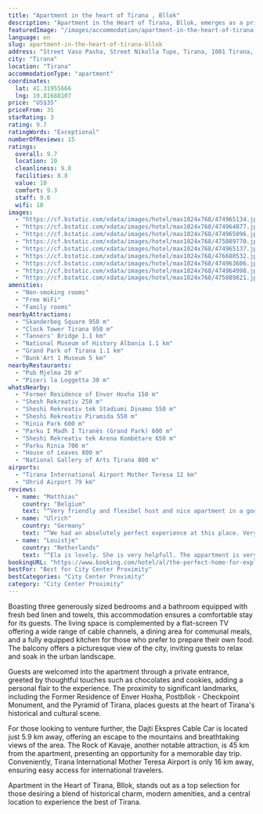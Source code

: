 ```yaml
---
title: "Apartment in the heart of Tirana , Bllok"
description: "Apartment in the Heart of Tirana, Bllok, emerges as a prime choice for travelers seeking the perfect blend of comfort and convenience in Albania's vibrant capital."
featuredImage: "/images/accommodation/apartment-in-the-heart-of-tirana-bllok-474965134.jpg"
language: en
slug: apartment-in-the-heart-of-tirana-bllok
address: "Street Vaso Pasha, Street Nikolla Tupe, Tirana, 1001 Tirana, Albania"
city: "Tirana"
location: "Tirana"
accommodationType: "apartment"
coordinates:
  lat: 41.31955666
  lng: 19.81688107
price: "US$35"
priceFrom: 35
starRating: 3
rating: 9.7
ratingWords: "Exceptional"
numberOfReviews: 15
ratings:
  overall: 9.7
  location: 10
  cleanliness: 9.8
  facilities: 8.8
  value: 10
  comfort: 9.3
  staff: 9.8
  wifi: 10
images:
  - "https://cf.bstatic.com/xdata/images/hotel/max1024x768/474965134.jpg?k=05de41ece24b8df4945e1a577b3b9e22a09f7e0b17c3f1aa3d4ba28d256dbbe7&o=&hp=1"
  - "https://cf.bstatic.com/xdata/images/hotel/max1024x768/474964877.jpg?k=0dbbc88c0b9707c8d630cc7ae1e6afd81f2328be2ef253daae84b16842d3c7b1&o=&hp=1"
  - "https://cf.bstatic.com/xdata/images/hotel/max1024x768/474965096.jpg?k=cf14458f46182cc5c923f477de08e7cfe0c132e1da05306c6e747407637de2c5&o=&hp=1"
  - "https://cf.bstatic.com/xdata/images/hotel/max1024x768/475089770.jpg?k=7cb33291043d0577c51d8449ba23a9f54617a28b111e1731632893c497b777c1&o=&hp=1"
  - "https://cf.bstatic.com/xdata/images/hotel/max1024x768/474965137.jpg?k=4a2d35120377303e4ad24deb6066dcb0018a1ddf0768384b83aec2acd9b1387b&o=&hp=1"
  - "https://cf.bstatic.com/xdata/images/hotel/max1024x768/476680532.jpg?k=15340fdc2b4ea643da8fd13172b6418043d4e108dd91edd8640be574d68996eb&o=&hp=1"
  - "https://cf.bstatic.com/xdata/images/hotel/max1024x768/474963606.jpg?k=0727a5758688ffec6ef4208a82df6280dcd05e9ae850cc03a0bc4435be177e2a&o=&hp=1"
  - "https://cf.bstatic.com/xdata/images/hotel/max1024x768/474964998.jpg?k=0ba2b981dfcbb956f9fbe8cd192c5249a0bf289323141b5116b8b34d00ad1853&o=&hp=1"
  - "https://cf.bstatic.com/xdata/images/hotel/max1024x768/475089821.jpg?k=7c18c28206773c69a6ded0926b4cf26ef2760d9b1c33cd7fe1c28d8e58294449&o=&hp=1"
amenities:
  - "Non-smoking rooms"
  - "Free WiFi"
  - "Family rooms"
nearbyAttractions:
  - "Skanderbeg Square 950 m"
  - "Clock Tower Tirana 950 m"
  - "Tanners' Bridge 1.1 km"
  - "National Museum of History Albania 1.1 km"
  - "Grand Park of Tirana 1.1 km"
  - "Bunk'Art 1 Museum 5 km"
nearbyRestaurants:
  - "Pub Mjelma 20 m"
  - "Piceri la Loggetta 30 m"
whatsNearby:
  - "Former Residence of Enver Hoxha 150 m"
  - "Shesh Rekreativ 250 m"
  - "Sheshi Rekreativ tek Stadiumi Dinamo 550 m"
  - "Sheshi Rekreativ Piramida 550 m"
  - "Rinia Park 600 m"
  - "Parku I Madh I Tiranës (Grand Park) 600 m"
  - "Sheshi Rekreativ tek Arena Kombëtare 650 m"
  - "Parku Rinia 700 m"
  - "House of Leaves 800 m"
  - "National Gallery of Arts Tirana 800 m"
airports:
  - "Tirana International Airport Mother Teresa 12 km"
  - "Ohrid Airport 79 km"
reviews:
  - name: "Matthias"
    country: "Belgium"
    text: "“Very friendly and flexibel host and nice apartment in a good neighbourhood”"
  - name: "Ulrich"
    country: "Germany"
    text: "“We had an absolutely perfect experience at this place. Very spacious, comfortable and clean. The host is very helpful and gave us some valuable tips about the neighborhood. All interactions were very smooth and not complicated at all. Would love...”"
  - name: "Louistje"
    country: "Netherlands"
    text: "“Ela is lovely. She is very helpfull. The appartment is very clean and right in the middle of where its happening! Best spot ever! Do not.miss the oportunity to stay at this appartment.”"
bookingURL: "https://www.booking.com/hotel/al/the-perfect-home-for-exploring-the-city.en-gb.html?aid=8035640"
bestFor: "Best for City Center Proximity"
bestCategories: "City Center Proximity"
category: "City Center Proximity"
---
```


Boasting three generously sized bedrooms and a bathroom equipped with fresh bed linen and towels, this accommodation ensures a comfortable stay for its guests. The living space is complemented by a flat-screen TV offering a wide range of cable channels, a dining area for communal meals, and a fully equipped kitchen for those who prefer to prepare their own food. The balcony offers a picturesque view of the city, inviting guests to relax and soak in the urban landscape.

Guests are welcomed into the apartment through a private entrance, greeted by thoughtful touches such as chocolates and cookies, adding a personal flair to the experience. The proximity to significant landmarks, including the Former Residence of Enver Hoxha, Postbllok - Checkpoint Monument, and the Pyramid of Tirana, places guests at the heart of Tirana's historical and cultural scene.

For those looking to venture further, the Dajti Ekspres Cable Car is located just 5.9 km away, offering an escape to the mountains and breathtaking views of the area. The Rock of Kavaje, another notable attraction, is 45 km from the apartment, presenting an opportunity for a memorable day trip. Conveniently, Tirana International Mother Teresa Airport is only 16 km away, ensuring easy access for international travelers.

Apartment in the Heart of Tirana, Bllok, stands out as a top selection for those desiring a blend of historical charm, modern amenities, and a central location to experience the best of Tirana.